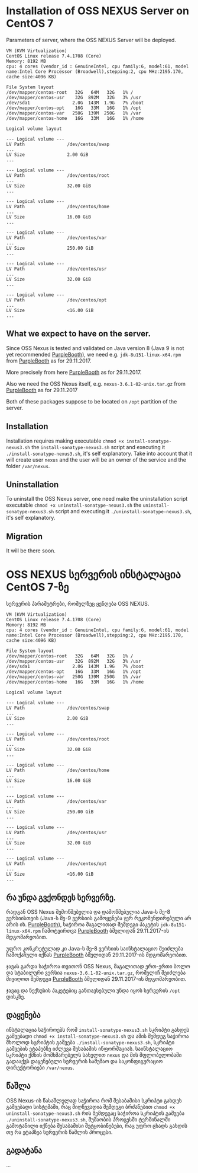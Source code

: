 # Installation of OSS NEXUS Server on CentOS 7

Parameters of server, where the OSS NEXUS Server will be deployed.

```
VM (KVM Virtualization)
CentOS Linux release 7.4.1708 (Core) 
Memory: 8192 MB
cpu: 4 cores (vendor_id	: GenuineIntel, cpu family:6, model:61, model name:Intel Core Processor (Broadwell),stepping:2, cpu MHz:2195.170, cache size:4096 KB)

File System layout
/dev/mapper/centos-root   32G   64M   32G   1% /
/dev/mapper/centos-usr    32G  892M   32G   3% /usr
/dev/sda1                2.0G  143M  1.9G   7% /boot
/dev/mapper/centos-opt    16G   33M   16G   1% /opt
/dev/mapper/centos-var   250G  139M  250G   1% /var
/dev/mapper/centos-home   16G   33M   16G   1% /home

Logical volume layout

--- Logical volume ---
LV Path                /dev/centos/swap
...
LV Size                2.00 GiB
...

--- Logical volume ---
LV Path                /dev/centos/root
...
LV Size                32.00 GiB
...

--- Logical volume ---
LV Path                /dev/centos/home
...
LV Size                16.00 GiB
...

--- Logical volume ---
LV Path                /dev/centos/var
...
LV Size                250.00 GiB
...

--- Logical volume ---
LV Path                /dev/centos/usr
...
LV Size                32.00 GiB
...

--- Logical volume ---
LV Path                /dev/centos/opt
...
LV Size                <16.00 GiB
...
```

## What we expect to have on the server.

Since OSS Nexus is tested and validated on Java version 8 (Java 9 is not yet recommended [PurpleBooth](https://help.sonatype.com/display/NXRM3/System+Requirements)), we need e.g. `jdk-8u151-linux-x64.rpm` from [PurpleBooth](http://www.oracle.com/technetwork/java/javase/downloads/jdk8-downloads-2133151.html) as for 29.11.2017.

More precisely from here [PurpleBooth](http://download.oracle.com/otn-pub/java/jdk/8u151-b12/e758a0de34e24606bca991d704f6dcbf/jdk-8u151-linux-x64.rpm) as for 29.11.2017.

Also we need the OSS Nexus itself, e.g. `nexus-3.6.1-02-unix.tar.gz` from [PurpleBooth](https://www.sonatype.com/download-oss-sonatype) as for 29.11.2017

Both of these packages suppose to be located on `/opt` partition of the server.

## Installation

Installation requires making executable `chmod +x install-sonatype-nexus3.sh` the `install-sonatype-nexus3.sh` script and executing it `./install-sonatype-nexus3.sh`, it's self explanatory. Take into account that it will create user `nexus` and the user will be an owner of the service and the folder `/var/nexus`.

## Uninstallation

To uninstall the OSS Nexus server, one need make the uninstallation script executable `chmod +x uninstall-sonatype-nexus3.sh` the `uninstall-sonatype-nexus3.sh` script and executing it `./uninstall-sonatype-nexus3.sh`, it's self explanatory.

## Migration

It will be there soon.

[Erekle Magradze]: erekle@magradze.de

# OSS NEXUS სერვერის ინსტალაცია CentOS 7-ზე

სერვერის პარამეტრები, რომელზეც ყენდება OSS NEXUS.

```
VM (KVM Virtualization)
CentOS Linux release 7.4.1708 (Core) 
Memory: 8192 MB
cpu: 4 cores (vendor_id	: GenuineIntel, cpu family:6, model:61, model name:Intel Core Processor (Broadwell),stepping:2, cpu MHz:2195.170, cache size:4096 KB)

File System layout
/dev/mapper/centos-root   32G   64M   32G   1% /
/dev/mapper/centos-usr    32G  892M   32G   3% /usr
/dev/sda1                2.0G  143M  1.9G   7% /boot
/dev/mapper/centos-opt    16G   33M   16G   1% /opt
/dev/mapper/centos-var   250G  139M  250G   1% /var
/dev/mapper/centos-home   16G   33M   16G   1% /home

Logical volume layout

--- Logical volume ---
LV Path                /dev/centos/swap
...
LV Size                2.00 GiB
...

--- Logical volume ---
LV Path                /dev/centos/root
...
LV Size                32.00 GiB
...

--- Logical volume ---
LV Path                /dev/centos/home
...
LV Size                16.00 GiB
...

--- Logical volume ---
LV Path                /dev/centos/var
...
LV Size                250.00 GiB
...

--- Logical volume ---
LV Path                /dev/centos/usr
...
LV Size                32.00 GiB
...

--- Logical volume ---
LV Path                /dev/centos/opt
...
LV Size                <16.00 GiB
...
```

## რა უნდა გვქონდეს სერვერზე.

რადგან OSS Nexus შემოწმებულია და დამოწმებულია Java-ს მე-8 ვერსიისთვის (Java-ს მე-9 ვერსიის გამოყენება ჯერ რეკომენდირებული არ არის იხ. [PurpleBooth](https://help.sonatype.com/display/NXRM3/System+Requirements)), საჭიროა მაგალითად შემდეგი პაკეტის `jdk-8u151-linux-x64.rpm` ჩამოტვირთვა [PurpleBooth](http://www.oracle.com/technetwork/java/javase/downloads/jdk8-downloads-2133151.html) ბმულიდან 29.11.2017-ის მდგომარეობით.

უფრო კონკრეტულად კი Java-ს მე-8 ვერსიის საინსტალაციო შეიძლება ჩამოქაჩული იქნას [PurpleBooth](http://download.oracle.com/otn-pub/java/jdk/8u151-b12/e758a0de34e24606bca991d704f6dcbf/jdk-8u151-linux-x64.rpm) ბმულიდან 29.11.2017-ის მდგომარეობით.

ჯავას გარდა საჭიროა თვითონ OSS Nexus, მაგალითად ერთ-ერთი ბოლო და სტაბილური ვერსია `nexus-3.6.1-02-unix.tar.gz`, რომელიჩ შეიძლება მივიღოთ შემდეგი [PurpleBooth](https://www.sonatype.com/download-oss-sonatype) ბმულიდან 29.11.2017-ის მდგომარეობით.

ჯავაც და ნექსუსის პაკეტებიც განთავსებული უნდა იყოს სერვერის `/opt` დისკზე.

## დაყენება

ინსტალაცია საჭიროებს რომ `install-sonatype-nexus3.sh` სკრიპტი გახდეს გაშვებადი `chmod +x install-sonatype-nexus3.sh` და ამის შემდეგ საჭიროა მხოლოდ სცრიპტის გაშვება `./install-sonatype-nexus3.sh`, სკრიპტი გაშვების ეტაპებზე იძლევა შესაბამის ინფორმაციას. საინსტალაციო სკრიპტი ქმნის მომხმარებელს სახელით `nexus` და მის მფლობელობაში გადააქვს დაყენებული სერვერის სამუშაო და საკონფიგურაციო დირექტორიები `/var/nexus`.

## წაშლა

OSS Nexus-ის წასაშლელად საჭიროა რომ შესაბამისი სკრიპტი გახდეს გაშვებადი სისტემაში, რაც მიღწევადია შემდეგი ბრძანებით `chmod +x uninstall-sonatype-nexus3.sh` რის შემდეგაც საჭიროა სკრიპტის გაშვება  `./uninstall-sonatype-nexus3.sh`, მუშაობის პროცესში ტერმინალში გამოტანილი იქნება შესაბამისი შეტყობინებები, რაც უფრო ცხადს გახდის თუ რა ეტაპზეა სერვერის წაშლის პროცესი.

## გადატანა

...

[ერეკლე მაღრაძე]: erekle@magradze.de